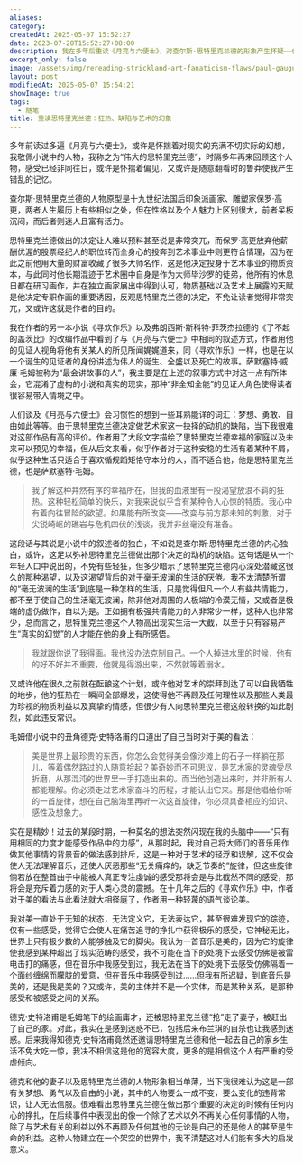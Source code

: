 ```yaml
---
aliases: 
category: 
createdAt: 2025-05-07 15:52:27
date: 2023-07-20T15:52:27+08:00
description: 我在多年后重读《月亮与六便士》，对查尔斯·思特里克兰德的形象产生怀疑——他的艺术狂热缺乏现实动机，与原型高更的理性选择形成鲜明对比。毛姆用见证者视角模糊虚构与真实，但思特里克兰德的突然转变、对家庭的冷漠、德克夫妇的扁平化处理，让“我”逐渐意识到这部小说并非关于梦想，而是毛姆对秩序生活的隐秘反叛。书中关于“美必须用痛苦换取”的论述曾让“我”震撼，但如今看来，这种美学观与后续作品《寻欢作乐》中的轻蔑形成矛盾。艺术是否真需以人性为代价？思特里克兰德或许只是毛姆精心设计的叙事幻象，一个拒绝共情的文学实验品。
excerpt_only: false
image: /assets/img/rereading-strickland-art-fanaticism-flaws/paul-gauguin.jpg
layout: post
modifiedAt: 2025-05-07 15:54:21
showImage: true
tags:
  - 随笔
title: 重读思特里克兰德：狂热、缺陷与艺术的幻象
---
```


多年前读过多遍《月亮与六便士》，或许是怀揣着对现实的充满不切实际的幻想，我敬佩小说中的人物，我称之为“伟大的思特里克兰德”，时隔多年再来回顾这个人物，感受已经非同往日，或许是怀揣着偏见，又或许是随意翻看时的鲁莽使我产生错乱的记忆。

查尔斯·思特里克兰德的人物原型是十九世纪法国后印象派画家、雕塑家保罗·高更，两者人生履历上有些相似之处，但在性格以及个人魅力上区别很大，前者呆板沉闷，而后者则迷人且富有活力。

思特里克兰德做出的决定让人难以预料甚至说是非常突兀，而保罗·高更放弃他薪酬优渥的股票经纪人的职位转而全身心的投奔到艺术事业中则更符合情理，因为在此之前他用大量的财富收藏了很多大师名作，这是他决定投身于艺术事业的物质资本，与此同时他长期混迹于艺术圈中自身是作为大师毕沙罗的徒弟，他所有的休息日都在研习画作，并在独立画家展出中得到认可，物质基础以及艺术上展露的天赋是他决定专职作画的重要诱因，反观思特里克兰德的决定，不免让读者觉得非常突兀，又或许这就是作者的目的。

我在作者的另一本小说《寻欢作乐》以及弗朗西斯·斯科特·菲茨杰拉德的《了不起的盖茨比》的改编作品中看到了与《月亮与六便士》中相同的叙述方式，作者用他的见证人视角将他有关某人的所见所闻娓娓道来，同《寻欢作乐》一样，也是在以一个诞生的见证者的身份讲述为伟人的诞生、全盛以及死亡的故事。萨默塞特·威廉·毛姆被称为“最会讲故事的人”，我主要是在上述的叙事方式中对这一点有所体会，它混淆了虚构的小说和真实的现实，那种“非全知全能”的见证人角色使得读者很容易带入情境之中。

人们谈及《月亮与六便士》会习惯性的想到一些耳熟能详的词汇：梦想、勇敢、自由如此等等。由于思特里克兰德决定做艺术家这一抉择的动机的缺陷，当下我很难对这部作品有高的评价。作者用了大段文字描绘了思特里克兰德幸福的家庭以及未来可以预见的幸福，但从后文来看，似乎作者对于这种安稳的生活有着某种不屑，似乎这种生活只适合于喜欢循规蹈矩恪守本分的人，而不适合他，他是思特里克兰德，也是萨默塞特·毛姆。

> 我了解这种井然有序的幸福所在，但我的血液里有一股渴望放浪不羁的狂热。这种轻松简单的快乐，对我来说似乎含有某种令人心惊的特质。我心中有着向往冒险的欲望。如果能有所改变——改变与前方那未知的刺激，对于尖锐崎岖的礁岩与危机四伏的浅谈，我并非丝毫没有准备。

这段话与其说是小说中的叙述者的独白，不如说是查尔斯·思特里克兰德的内心独白，或许，这足以弥补思特里克兰德做出那个决定的动机的缺陷。这句话是从一个年轻人口中说出的，不免有些轻狂，但多少暗示了思特里克兰德内心深处潜藏这很久的那种渴望，以及这渴望背后的对于毫无波澜的生活的厌倦。我不太清楚所谓的“毫无波澜的生活”到底是一种怎样的生活，只是觉得但凡一个人有些共情能力，都不至于使自己的生活毫无波澜，除非他对周围的人极端的冷漠无情，又或者是极端的虚伪做作，自以为是。正如拥有极强共情能力的人非常少一样，这种人也非常少，总而言之，思特里克兰德这个人物高出现实生活一大截，以至于只有容易产生“真实的幻觉”的人才能在他的身上有所感悟。

> 我就跟你说了我得画。我也没办法克制自己。一个人掉进水里的时候，他有的好不好并不重要，他就是得游出来，不然就等着溺水。

又或许他在很久之前就在酝酿这个计划，或许他对艺术的崇拜到达了可以自我牺牲的地步，他的狂热在一瞬间全部爆发，这使得他不再顾及任何理性以及那些人类最为珍视的物质利益以及真挚的情感，但很少有人向思特里克兰德这般转换的如此剧烈，如此违反常识。

毛姆借小说中的丑角德克·史特洛甫的口道出了自己当时对于美的看法：

> 美是世界上最珍贵的东西，你怎么会觉得美会像沙滩上的石子一样躺在那儿，等着偶然路过的人随意拾起？美奇妙而不可思议，是艺术家的灵魂受尽折磨，从那混沌的世界里一手打造出来的。而当他创造出来时，并非所有人都能理解。你必须走过艺术家奋斗的历程，才能认出它来。那是他唱给你听的一首旋律，想在自己脑海里再听一次这首旋律，你必须具备相应的知识、感性及想象力。

实在是精妙！过去的某段时期，一种莫名的想法突然闪现在我的头脑中——“只有用相同的力度才能感受作品中的力感”，从那时起，我对自己将大师们的音乐用作做其他事情的背景音的做法感到排斥，这是一种对于艺术的轻浮和误解，这不仅会使人无法理解音乐，还使人厌恶那些“无关痛痒的，缺乏节奏的”旋律，但这些旋律倘若放在整首曲子中能被人真正专注虔诚的感受那将会是与此截然不同的感受，那将会是充斥着力感的对于人类心灵的震撼。在十几年之后的《寻欢作乐》中，作者对于美的看法与此看法就大相径庭了，作者用一种轻蔑的语气谈论美。

我对美一直处于无知的状态，无法定义它，无法表达它，甚至很难发现它的踪迹，仅有一些感受，觉得它会使人在痛苦追寻的挣扎中获得极乐的感受，它神秘无比，世界上只有极少数的人能够触及它的脚尖。我认为一首音乐是美的，因为它的旋律使我感到某种超出了现实范畴的感受，我不可能在当下的处境下去感受仿佛是被雷电击打的痛感，但在音乐中我感受到过，我无法在当下的处境下去感受仿佛隔着一个面纱缠绵而朦胧的爱意，但在音乐中我感受到过……但我有所迟疑，到底音乐是美的，还是我是美的？又或许，美的主体并不是一个实体，而是某种关系，是那种感受和被感受之间的关系。

德克·史特洛甫是毛姆笔下的绘画庸才，还被思特里克兰德“抢”走了妻子，被赶出了自己的家。对此，我实在是感到迷惑不已，包括后来布兰琪的自杀也让我感到迷惑。后来我得知德克·史特洛甫竟然还邀请思特里克兰德和他一起去自己的家乡生活不免大吃一惊，我决不相信这是他的宽容大度，更多的是相信这个人有严重的受虐倾向。

德克和他的妻子以及思特里克兰德的人物形象相当单薄，当下我很难认为这是一部有关梦想、勇气以及自由的小说，其中的人物要么一成不变，要么变化的违背常识，让人无法信服。很难看出思特里克兰德在做出那个重要的决定的时候有任何内心的挣扎，在后续事件中表现出的像一个除了艺术以外不再关心任何事情的人物，除了与艺术有关的利益以外不再顾及任何其他的无论是自己的还是他人的甚至是生命的利益。这种人物建立在一个架空的世界中，我不清楚这对人们能有多大的启发意义。
